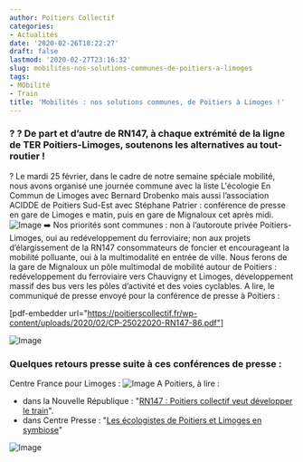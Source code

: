 ```yaml
---
author: Poitiers Collectif
categories:
- Actualités
date: '2020-02-26T18:22:27'
draft: false
lastmod: '2020-02-27T23:16:32'
slug: mobilites-nos-solutions-communes-de-poitiers-a-limoges
tags:
- MObilité
- Train
title: 'Mobilités : nos solutions communes, de Poitiers à Limoges !'
---
```


### ? ? De part et d’autre de RN147, à chaque extrémité de la ligne de TER Poitiers-Limoges, soutenons les alternatives au tout-routier !

? Le mardi 25 février, dans le cadre de notre semaine spéciale mobilité, nous avons organisé une journée commune avec la liste L'écologie En Commun de Limoges avec Bernard Drobenko mais aussi l’association ACIDDE de Poitiers Sud-Est avec Stéphane Patrier : conférence de presse en gare de Limoges e matin, puis en gare de Mignaloux cet après midi. ![Image](/images/2025/mobilites-nos-solutions-communes-de-poitiers-a-limoges/87263492_497079634562723_3072536010609917952_o.jpg) ➡️ Nos priorités sont communes : non à l’autoroute privée Poitiers-Limoges, oui au redéveloppement du ferroviaire; non aux projets d’élargissement de la RN147 consommateurs de foncier et encourageant la mobilité polluante, oui à la multimodalité en entrée de ville. Nous ferons de la gare de Mignaloux un pôle multimodal de mobilité autour de Poitiers : redéveloppement du ferroviaire vers Chauvigny et Limoges, développement massif des bus vers les pôles d’activité et des voies cyclables. A lire, le communiqué de presse envoyé pour la conférence de presse à Poitiers : 

[pdf-embedder url="https://poitierscollectif.fr/wp-content/uploads/2020/02/CP-25022020-RN147-86.pdf"]

  ![Image](/images/2025/mobilites-nos-solutions-communes-de-poitiers-a-limoges/87469382_497079667896053_4575447515335229440_o.jpg) 

### Quelques retours presse suite à ces conférences de presse :

Centre France pour Limoges : ![Image](/images/2025/mobilites-nos-solutions-communes-de-poitiers-a-limoges/Article-presse-Limoges.png) A Poitiers, à lire : 

  * dans la Nouvelle République : "[RN147 : Poitiers collectif veut développer le train](https://www.lanouvellerepublique.fr/vienne/commune/mignaloux-beauvoir/rn147-poitiers-collectif-veut-developper-le-train?fbclid=IwAR0smBCh0IGyjWyDkW3sdRZWA_9YMBYv56IDk1qCx39xTKbjsJjXqWlifEY)".
  * dans Centre Presse : "[Les écologistes de Poitiers et Limoges en symbiose](https://www.centre-presse.fr/article-731561-les-ecologistes-de-poitiers-et-limoges-en-symbiose.html)"

![Image](/images/2025/mobilites-nos-solutions-communes-de-poitiers-a-limoges/5e55cd6a4121c6eb018b4687.jpg)
